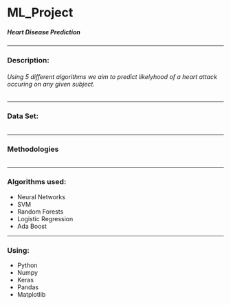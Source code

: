 # ML_Project
##### Heart Disease Prediction
---
### Description:
###### Using 5 different algorithms we aim to predict likelyhood of a heart attack occuring on any given subject.
---
### Data Set:
###### 
---
### Methodologies
###### 
---
### Algorithms used:
* Neural Networks
* SVM
* Random Forests
* Logistic Regression
* Ada Boost
---
### Using: 
* Python
* Numpy
* Keras
* Pandas
* Matplotlib

